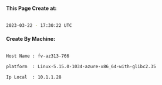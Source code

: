 
   
#### This Page Create at:

```bash

2023-03-22 - 17:30:22 UTC

```

#### Create By Machine:

```bash

Host Name : fv-az313-766

platform  : Linux-5.15.0-1034-azure-x86_64-with-glibc2.35

Ip Local  : 10.1.1.28

```

